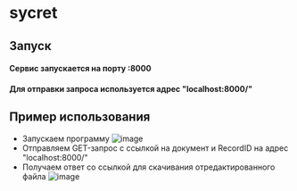 # sycret
## Запуск
#### Сервис запускается на порту :8000
#### Для отправки запроса используется адрес "localhost:8000/"
## Пример использования
* Запускаем программу
![image](https://user-images.githubusercontent.com/91099985/172182690-617fc4f9-0ddf-4518-806b-adb2684dd8de.png)
* Отправляем GET-запрос с ссылкой на документ и RecordID на адрес "localhost:8000/"
* Получаем ответ со ссылкой для скачивания отредактированного файла
![image](https://user-images.githubusercontent.com/91099985/172182883-30b26dee-e051-4c7f-a3f9-7b8c06380956.png)
